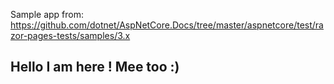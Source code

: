 Sample app from: https://github.com/dotnet/AspNetCore.Docs/tree/master/aspnetcore/test/razor-pages-tests/samples/3.x


## Hello I am here ! Mee too :)